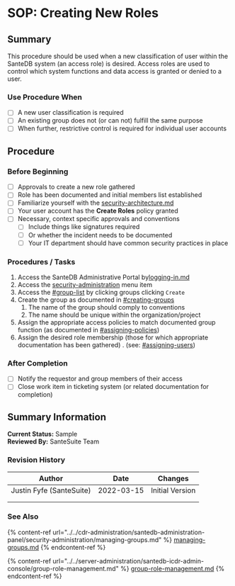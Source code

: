 # SOP: Creating New Roles

## Summary

This procedure should be used when a new classification of user within the SanteDB system (an access role) is desired. Access roles are used to control which system functions and data access is granted or denied to a user.

### Use Procedure When

* [ ] A new user classification is required
* [ ] An existing group does not (or can not) fulfill the same purpose
* [ ] When further, restrictive control is required for individual user accounts

## Procedure

### Before Beginning

* [ ] Approvals to create a new role gathered
* [ ] Role has been documented and initial members list established
* [ ] Familiarize yourself with the [security-architecture.md](../../../santedb/security-architecture.md "mention")
* [ ] Your user account has the **Create Roles** policy granted
* [ ] Necessary, context specific approvals and conventions
  * [ ] Include things like signatures required
  * [ ] Or whether the incident needs to be documented
  * [ ] Your IT department should have common security practices in place

### Procedures / Tasks

1. Access the SanteDB Administrative Portal by[logging-in.md](../../cdr-administration/santedb-administration-panel/logging-in.md "mention")
2. Access the [security-administration](../../cdr-administration/santedb-administration-panel/security-administration/ "mention") menu item
3. Access the [#group-list](../../cdr-administration/santedb-administration-panel/security-administration/managing-groups.md#group-list "mention") by clicking groups clicking `Create`
4. Create the group as documented in [#creating-groups](../../cdr-administration/santedb-administration-panel/security-administration/managing-groups.md#creating-groups "mention")
   1. The name of the group should comply to conventions
   2. The name should be unique within the organization/project
5. Assign the appropriate access policies to match documented group function (as documented in [#assigning-policies](../../cdr-administration/santedb-administration-panel/security-administration/managing-groups.md#assigning-policies "mention"))
6. Assign the desired role membership (those for which appropriate documentation has been gathered) . (see: [#assigning-users](../../cdr-administration/santedb-administration-panel/security-administration/managing-groups.md#assigning-users "mention"))

### After Completion

* [ ] Notify the requestor and group members of their access&#x20;
* [ ] Close work item in ticketing system (or related documentation for completion)

## Summary Information

**Current Status:** Sample\
**Reviewed By:** SanteSuite Team

### **Revision History**

| Author                   | Date       | Changes         |
| ------------------------ | ---------- | --------------- |
| Justin Fyfe (SanteSuite) | 2022-03-15 | Initial Version |
|                          |            |                 |
|                          |            |                 |

### See Also

{% content-ref url="../../cdr-administration/santedb-administration-panel/security-administration/managing-groups.md" %}
[managing-groups.md](../../cdr-administration/santedb-administration-panel/security-administration/managing-groups.md)
{% endcontent-ref %}

{% content-ref url="../../server-administration/santedb-icdr-admin-console/group-role-management.md" %}
[group-role-management.md](../../server-administration/santedb-icdr-admin-console/group-role-management.md)
{% endcontent-ref %}

